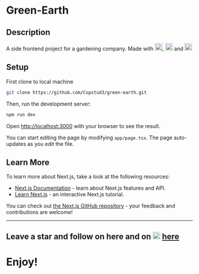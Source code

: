 # Green-Earth

## Description

A side frontend project for a gardening company. Made with <img src="https://www.svgrepo.com/show/378440/nextjs-fill.svg" alt="NextJS logo" width="20" height="20"/>, <img src="https://www.svgrepo.com/show/374146/typescript-official.svg" alt="Typescript logo" width="20" height="20"/> and <img src="https://www.svgrepo.com/show/374118/tailwind.svg" alt="Tailwindcss logo" width="20" height="20"/>

## Setup

First clone to local machine

```bash
git clone https://github.com/Copstud3/green-earth.git

```

Then, run the development server:

```bash
npm run dev
```

Open [http://localhost:3000](http://localhost:3000) with your browser to see the result.

You can start editing the page by modifying `app/page.tsx`. The page auto-updates as you edit the file.

## Learn More

To learn more about Next.js, take a look at the following resources:

- [Next.js Documentation](https://nextjs.org/docs) - learn about Next.js features and API.
- [Learn Next.js](https://nextjs.org/learn) - an interactive Next.js tutorial.

You can check out [the Next.js GitHub repository](https://github.com/vercel/next.js) - your feedback and contributions are welcome!

---

## Leave a star and follow on here and on <img src="https://img.freepik.com/free-vector/new-2023-twitter-logo-x-icon-design_1017-45418.jpg?semt=ais_hybrid&w=740" alt="X" width="20" height="20" /> [here](https://x.com/copstud3)

# Enjoy!
